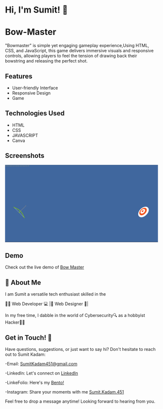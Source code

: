 
# Hi, I'm Sumit! 👋



# Bow-Master


"Bowmaster" is simple yet engaging gameplay experience,Using HTML, CSS, and JavaScript, this game delivers immersive visuals and responsive controls, allowing players to feel the tension of drawing back their bowstring and releasing the perfect shot.
## Features

- User-friendly Interface
- Responsive Design
- Game 



## Technologies Used

- HTML
- CSS
- JAVASCRIPT 
- Canva

## Screenshots

![App Screenshot](https://github.com/SumitKadam451/Bow-Master/blob/main/Game-page.png)




## Demo

Check out the live demo of [Bow Master](https://sumitkadam451.github.io/Bow-Master/)


## 🚀 About Me
I am Sumit a versatile tech enthusiast skilled in the

👨‍💻 Web Developer 💻 |🎨 Web Designer 🎨| 

In my free time, I dabble in the world of Cybersecurity🔍 as a hobbyist Hacker👨‍💻


## Get in Touch! 📩

Have questions, suggestions, or just want to say hi? Don't hesitate to reach out to Sumit Kadam:

-Email: SumitKadam451@gmail.com

-LinkedIn: Let's connect on [LinkedIn](https://www.linkedin.com/in/sumit-kadam-58b2102b2/)

-LinkeFolio: Here's my [Bento!](https://bento.me/sumit-linkfolio)

-Instagram: Share your moments with me [Sumit.Kadam.451](https://www.instagram.com/sumit.kadam.451/)

Feel free to drop a message anytime! Looking forward to hearing from you.
